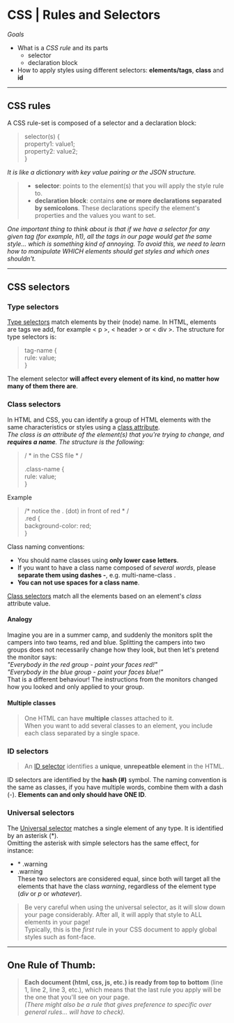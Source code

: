 # CSS | Rules and Selectors  
*Goals*  
* What is a *CSS rule* and its parts  
  * selector  
  * declaration block  
* How to apply styles using different selectors: **elements/tags**, **class** and **id**  
  
---  
## CSS rules  
A CSS rule-set is composed of a selector and a declaration block:  
> selector(s) {  
>   property1: value1;  
>   property2: value2;  
> }  
  
*It is like a dictionary with key value pairing or the JSON structure.*   
> * **selector**: points to the element(s) that you will apply the style rule to.  
> * **declaration block**: contains **one or more declarations separated by semicolons**. These declarations specify the element's properties and the values you want to set.  
  
*One important thing to think about is that if we have a selector for any given tag (for example, h1), all the tags in our page would get the same style... which is something kind of annoying. To avoid this, we need to learn how to manipulate WHICH elements should get styles and which ones shouldn't.*  
  
---  
## CSS selectors  
### Type selectors  
[Type selectors](https://developer.mozilla.org/en-US/docs/Web/CSS/Type_selectors) match elements by their (node) name. In HTML, elements are tags we add, 
for example < p >, < header > or < div >. The structure for type selectors is:  
> tag-name {  
>   rule: value;  
> }  
  
The element selector **will affect every element of its kind, no matter how many of them there are**.  
  
### Class selectors  
In HTML and CSS, you can identify a group of HTML elements with the same characteristics or styles using a [class attribute](https://developer.mozilla.org/en-US/docs/Web/HTML/Global_attributes#attr-class).  
*The class is an attribute of the element(s) that you're trying to change, and **requires a name**. The structure is the following:*  
> / \* in the CSS file \* /  
>  
> .class-name {  
>   rule: value;  
> }  
  
Example  
> /\* notice the . (dot) in front of red \* /  
> .red {  
>   background-color: red;  
> }  
  
Class naming conventions:  
* You should name classes using **only lower case letters**.  
* If you want to have a class name composed of *several words*, please **separate them using dashes -**, e.g. multi-name-class .  
* **You can not use spaces for a class name**.  
  
[Class selectors](https://developer.mozilla.org/en-US/docs/Web/CSS/Class_selectors) match all the elements based on an element's *class* attribute value.  
  
#### Analogy  
Imagine you are in a summer camp, and suddenly the monitors split the campers into two teams, red and blue. Splitting the campers into two groups does not necessarily change how they look, but then let's pretend the monitor says:  
*"Everybody in the red group - paint your faces red!"*  
*"Everybody in the blue group - paint your faces blue!"*  
That is a different behaviour! The instructions from the monitors changed how you looked and only applied to your group.  
  
#### Multiple classes  
> One HTML can have **multiple** classes attached to it.  
> When you want to add several classes to an element, you include each class separated by a single space.  
  
### ID selectors  
> An [ID selector](https://developer.mozilla.org/en-US/docs/Web/CSS/ID_selectors) identifies a **unique**, **unrepeatble element** in the HTML.  
  
ID selectors are identified by the **hash (#)** symbol. The naming convention is the same as classes, if you have multiple words, combine them with a dash (-). **Elements can and only should have ONE ID**.  
  
### Universal selectors  
The [Universal selector](https://developer.mozilla.org/en/docs/Web/CSS/Universal_selectors) matches a single element of any type. It is identified by an asterisk (\*).  
Omitting the asterisk with simple selectors has the same effect, for instance:  
* \* .warning  
* .warning  
These two selectors are considered equal, since both will target all the elements that have the class *warning*, regardless of the element type (*div* or *p* or *whatever*).  
> Be very careful when using the universal selector, as it will slow down your page considerably. After all, it will apply that style to ALL elements in your page!  
> Typically, this is the *first* rule in your CSS document to apply global styles such as font-face.   
  
---  
## One Rule of Thumb:  
> **Each document (html, css, js, etc.) is ready from top to bottom** (line 1, line 2, line 3, etc.), 
which means that the last rule you apply will be the one that you'll see on your page.  
> *(There might also be a rule that gives preference to specific over general rules... will have to check).*  

